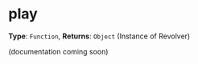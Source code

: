 # play

**Type**: `Function`, **Returns**: `Object` (Instance of Revolver)

(documentation coming soon)

```javascript

```
